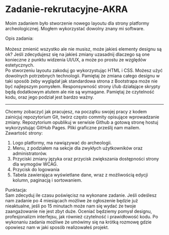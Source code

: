 # Zadanie-rekrutacyjne-AKRA
Moim zadaniem było stworzenie nowego layoutu dla strony platformy archeologicznej. Mogłem wykorzystać dowolny znany mi software.


Opis zadania:<br>
<br>
Możesz zmienić wszystko ale nie musisz, może jakieś elementy designu są ok? Jeśli zdecydujesz się na jakieś zmiany uzasadnij dlaczego są
one konieczne z punktu widzenia UI/UX, a może po prostu ze względów estetycznych.<br>
Po stworzeniu layoutu zakoduj go wykorzystując HTML i CSS. Możesz użyć dowolnych potrzebnych technologii. Pamiętaj że zmiana całego
designu w taki sposób żeby wyglądał jak standardowa strona z Bootstrapa może nie być najlepszym pomysłem. Responsywność strony i/lub
działające skrypty będą dodatkowym atutem ale nie są wymagane. Pamiętaj że czytelność kodu, oraz jego podział jest bardzo ważny.<br>
<hr>
Chcemy zobaczyć jak pracujesz, na początku swojej pracy z kodem zainicjuj repozytorium Git, twórz często commity opisujące wprowadzanie
zmiany. Repozytorium opublikuj w serwisie Github a gotową stronę hostuj wykorzystując GitHub Pages. Pliki graficzne prześlij nam mailem.<br>
Zawartość strony:<br>
<ol>
<li>Logo platformy, ma nawiązywać do archeologii.</li>
<li>Menu, z podziałem na sekcje dla zwykłych użytkowników oraz administratorów.</li>
<li>Przyciski zmiany języka oraz przycisk zwiększania dostępności strony dla wymogów WCAG.</li>
<li>Przycisk do logowania</li>
<li>Tabela zawierająca wyświetlane dane, wraz z możliwością edycji kolumn, paginacją i sortowaniem.</li>
</ol>
Punktacja:<br>
Sam zdecyduj ile czasu poświęcisz na wykonane zadanie. Jeśli odeślesz nam zadanie po 4 miesiącach możliwe że ogłoszenie będzie już
nieaktualne, jeśli po 15 minutach może nam się wydać że twoje zaangażowanie nie jest zbyt duże. Oceniać będziemy pomysł designu,
profesjonalizm interfejsu, jak również czytelność i prawidłowość kodu. Po wykonaniu zadania możliwe że umówimy się na krótką rozmowę
gdzie opowiesz nam w jaki sposób realizowałeś projekt.
